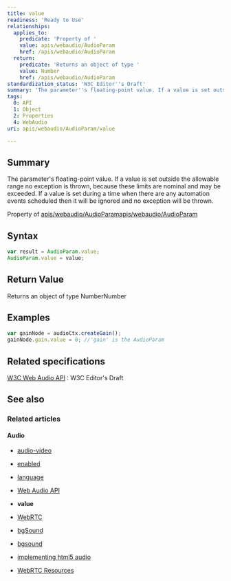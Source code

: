 ```yaml
---
title: value
readiness: 'Ready to Use'
relationships:
  applies_to:
    predicate: 'Property of '
    value: apis/webaudio/AudioParam
    href: /apis/webaudio/AudioParam
  return:
    predicate: 'Returns an object of type '
    value: Number
    href: /apis/webaudio/AudioParam
standardization_status: 'W3C Editor''s Draft'
summary: 'The parameter''s floating-point value. If a value is set outside the allowable range no exception is thrown, because these limits are nominal and may be exceeded. If a value is set during a time when there are any automation events scheduled then it will be ignored and no exception will be thrown.'
tags:
  0: API
  1: Object
  2: Properties
  4: WebAudio
uri: apis/webaudio/AudioParam/value

---
```

## Summary

The parameter's floating-point value. If a value is set outside the allowable range no exception is thrown, because these limits are nominal and may be exceeded. If a value is set during a time when there are any automation events scheduled then it will be ignored and no exception will be thrown.

Property of [apis/webaudio/AudioParam](/apis/webaudio/AudioParam)[apis/webaudio/AudioParam](/apis/webaudio/AudioParam)

## Syntax

``` js
var result = AudioParam.value;
AudioParam.value = value;
```

## Return Value

Returns an object of type NumberNumber

## Examples

``` js
var gainNode = audioCtx.createGain();
gainNode.gain.value = 0; //'gain' is the AudioParam
```

## Related specifications

[W3C Web Audio API](http://webaudio.github.io/web-audio-api/)
:   W3C Editor's Draft

## See also

### Related articles

#### Audio

-   [audio-video](/apis/audio-video)

-   [enabled](/apis/audio-video/AudioTrack/enabled)

-   [language](/apis/audio-video/AudioTrack/language)

-   [Web Audio API](/apis/webaudio)

-   **value**

-   [WebRTC](/concepts/Internet_and_Web/webrtc)

-   [bgSound](/html/elements/bgSound)

-   [bgsound](/html/elements/bgSound/ja)

-   [implementing html5 audio](/tutorials/implementing_html5_audio)

-   [WebRTC Resources](/tutorials/webrtc_resources)
